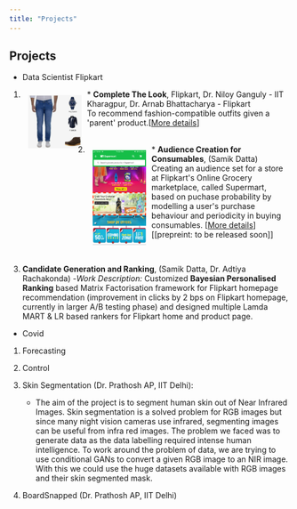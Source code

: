 ```yaml
---
title: "Projects"
---
```

<head>
  <!-- Global site tag (gtag.js) - Google Analytics -->
<script async src="https://www.googletagmanager.com/gtag/js?id=G-2QHSF0Q5FG"></script>
<script>
  window.dataLayer = window.dataLayer || [];
  function gtag(){dataLayer.push(arguments);}
  gtag('js', new Date());

  gtag('config', 'G-2QHSF0Q5FG');
</script>
</head>

## Projects
- Data Scientist Flipkart
1. <img style="float:left;padding:10px;"
src="./ctl_example.jpeg" alt="CTL Example" width="20%">
		* **Complete The Look**, Flipkart, Dr. Niloy Ganguly - IIT Kharagpur, Dr. Arnab Bhattacharya - Flipkart
		<br>
		To recommend fashion-compatible outfits given a 'parent' product.\[[More details](CTL.md)\]
	<br>
	<br>

	
2.  <img style="float:left;padding:10px;"
src="./supermart-banner.png" alt="supermart banner" width="20%">
		* **Audience Creation for Consumables**,	(Samik Datta)
	<br>
		Creating an audience set for a store at Flipkart's Online Grocery marketplace, called Supermart, based on puchase probability by modelling a user's purchase behaviour and periodicity in buying consumables. \[[More details](supermart.md)\] \[[prepreint: to be released soon]\]
	
	<br>
		
3. **Candidate Generation and Ranking**, (Samik Datta, Dr. Adtiya Rachakonda)
		-*Work Description:* Customized **Bayesian Personalised Ranking** based Matrix Factorisation framework for Flipkart homepage recommendation (improvement in clicks by 2 bps on Flipkart homepage, currently in larger A/B testing phase) and designed multiple Lamda MART & LR based rankers for Flipkart home and product page.
	
- Covid 
1. Forecasting
2. Control

1. Skin Segmentation (Dr. Prathosh AP, IIT Delhi):
	- The aim of the project is to segment human skin out of Near Infrared Images. Skin segmentation is a solved problem for RGB images but since many night vision cameras use infrared, segmenting images can be useful from infra red images. The problem we faced was to generate data as the data labelling required intense human intelligence. 
	To work around the problem of data, we are trying to use conditional GANs to convert a given RGB image to an NIR image. With this we could use the huge datasets available with RGB images and their skin segmented mask.

2. BoardSnapped (Dr. Prathosh AP, IIT Delhi)


